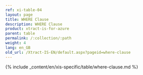 ```yaml
---
ref: xi-table-04
layout: page
title: WHERE Clause
description: WHERE Clause
product: xtract-is-for-azure
parent: table
permalink: /:collection/:path
weight: 4
lang: en_GB
old_url: /Xtract-IS-EN/default.aspx?pageid=where-clause
---
```

{% include _content/en/xis-specific/table/where-clause.md %}
